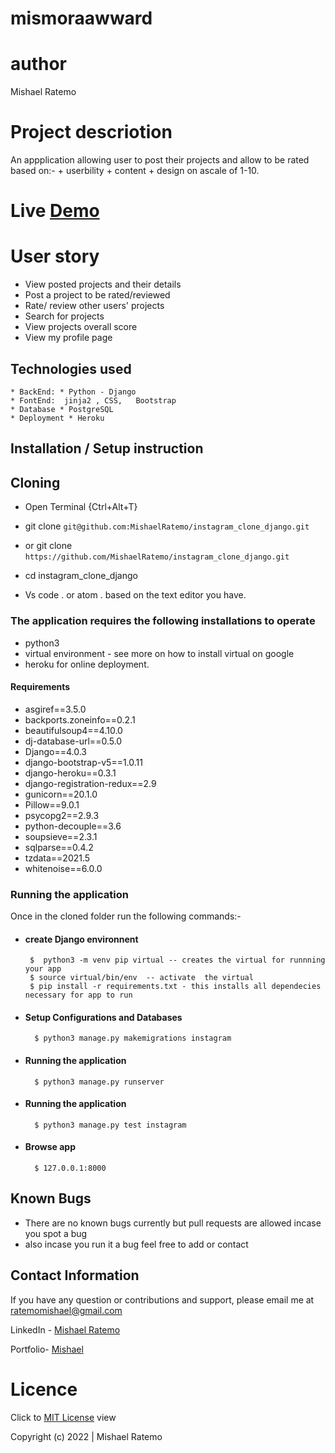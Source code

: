 # mismoraawward

# author
Mishael Ratemo
 
# Project descriotion
An appplication allowing user to post their projects and allow to be rated based on:-
        + userbility
        + content
        + design
on ascale of 1-10.
# Live [Demo](https://mismoraawward.herokuapp.com/)

# User story

* View posted projects and their details
* Post a project to be rated/reviewed
* Rate/ review other users' projects
* Search for projects 
* View projects overall score
* View my profile page


## Technologies used
    * BackEnd: * Python - Django
    * FontEnd:  jinja2 , CSS,   Bootstrap
    * Database * PostgreSQL
    * Deployment * Heroku

## Installation / Setup instruction

## Cloning
* Open Terminal {Ctrl+Alt+T}

* git clone ``git@github.com:MishaelRatemo/instagram_clone_django.git``

 + or
 git clone ``https://github.com/MishaelRatemo/instagram_clone_django.git``

* cd instagram_clone_django

* Vs code . or atom . based on the text editor you have.

### The application requires the following installations to operate 
* python3
* virtual environment - see more on how to install virtual on google
* heroku for online deployment.
#### Requirements
+   asgiref==3.5.0
+   backports.zoneinfo==0.2.1
+   beautifulsoup4==4.10.0
+   dj-database-url==0.5.0
+   Django==4.0.3
+   django-bootstrap-v5==1.0.11
+   django-heroku==0.3.1
+   django-registration-redux==2.9
+   gunicorn==20.1.0
+   Pillow==9.0.1
+   psycopg2==2.9.3
+   python-decouple==3.6
+   soupsieve==2.3.1
+   sqlparse==0.4.2
+   tzdata==2021.5
+   whitenoise==6.0.0
### Running the application
Once in the cloned folder run the following commands:-
 * #### create Django environnent
        $  python3 -m venv pip virtual -- creates the virtual for runnning your app      
        $ source virtual/bin/env  -- activate  the virtual
        $ pip install -r requirements.txt - this installs all dependecies necessary for app to run
* #### Setup Configurations and Databases
        $ python3 manage.py makemigrations instagram 

* #### Running the application
        $ python3 manage.py runserver

* #### Running the application
        $ python3 manage.py test instagram

* #### Browse app
        $ 127.0.0.1:8000

## Known Bugs
* There are no known bugs currently but pull requests are allowed incase you spot a bug
* also incase you run it a bug feel free to add or contact

## Contact Information 

If you have any question or contributions and support, please email me at [ratemomishael@gmail.com](ratemomishael@gmail.com)

LinkedIn - [Mishael Ratemo](www.linkedin.com/in/mishael-mosoti-37b786161/)


Portfolio- [Mishael](https://mishaelratemo.github.io/my_portfolio/)
# Licence

Click to  [MIT License](Licence) view

 Copyright (c) 2022 | Mishael Ratemo
